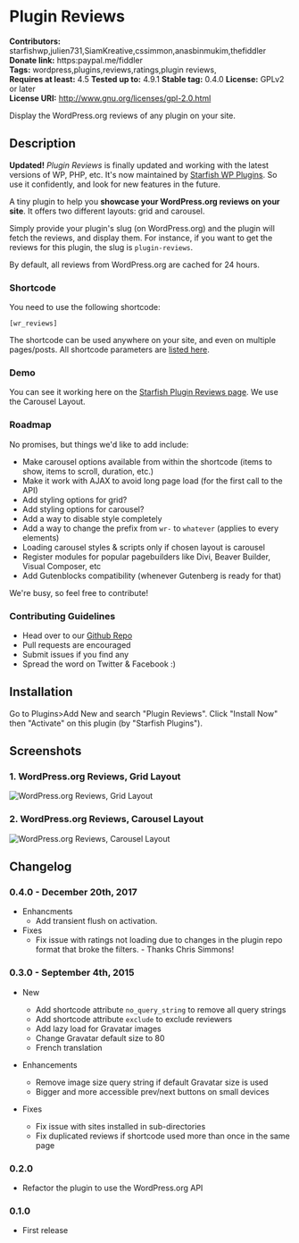 # Plugin Reviews #
**Contributors:** starfishwp,julien731,SiamKreative,cssimmon,anasbinmukim,thefiddler  
**Donate link:** https:paypal.me/fiddler  
**Tags:** wordpress,plugins,reviews,ratings,plugin reviews,  
**Requires at least:** 4.5
**Tested up to:** 4.9.1
**Stable tag:** 0.4.0
**License:** GPLv2 or later  
**License URI:** http://www.gnu.org/licenses/gpl-2.0.html  

Display the WordPress.org reviews of any plugin on your site.

## Description ##

**Updated!** _Plugin Reviews_ is finally updated and working with the latest versions of WP, PHP, etc. It's now maintained by [Starfish WP Plugins](https://starfishwp.com). So use it confidently, and look for new features in the future.

A tiny plugin to help you **showcase your WordPress.org reviews on your site**. It offers two different layouts: grid and carousel.

Simply provide your plugin's slug (on WordPress.org) and the plugin will fetch the reviews, and display them. For instance, if you want to get the reviews for this plugin, the slug is `plugin-reviews`.

By default, all reviews from WordPress.org are cached for 24 hours.

### Shortcode ###

You need to use the following shortcode:


	[wr_reviews]


The shortcode can be used anywhere on your site, and even on multiple pages/posts. All shortcode parameters are [listed here](https://github.com/StarfishWP/Plugin-Reviews/wiki/Shortcode-Attributes).

### Demo ###

You can see it working here on the [Starfish Plugin Reviews page](https://starfishwp.com/plugin-reviews/). We use the Carousel Layout.

### Roadmap ###

No promises, but things we'd like to add include:

* Make carousel options available from within the shortcode (items to show, items to scroll, duration, etc.)
* Make it work with AJAX to avoid long page load (for the first call to the API)
* Add styling options for grid?
* Add styling options for carousel?
* Add a way to disable style completely
* Add a way to change the prefix from `wr-` to `whatever` (applies to every elements)
* Loading carousel styles & scripts only if chosen layout is carousel
* Register modules for popular pagebuilders like Divi, Beaver Builder, Visual Composer, etc
* Add Gutenblocks compatibility (whenever Gutenberg is ready for that)

We're busy, so feel free to contribute!

### Contributing Guidelines ###

* Head over to our [Github Repo](https://github.com/StarfishWP/Plugin-Reviews/)
* Pull requests are encouraged
* Submit issues if you find any
* Spread the word on Twitter & Facebook :)

## Installation ##

Go to Plugins>Add New and search "Plugin Reviews". Click "Install Now" then "Activate" on this plugin (by "Starfish Plugins").

## Screenshots ##

### 1. WordPress.org Reviews, Grid Layout ###
![WordPress.org Reviews, Grid Layout](http://ps.w.org/plugin-reviews/assets/screenshot-1.png)

### 2. WordPress.org Reviews, Carousel Layout ###
![WordPress.org Reviews, Carousel Layout](http://ps.w.org/plugin-reviews/assets/screenshot-2.png)


## Changelog ##

### 0.4.0 - December 20th, 2017 ###
* Enhancments
    * Add transient flush on activation.
* Fixes
    * Fix issue with ratings not loading due to changes in the plugin repo format that broke the filters. - Thanks Chris Simmons!

### 0.3.0 - September 4th, 2015 ###
* New
    * Add shortcode attribute `no_query_string` to remove all query strings
    * Add shortcode attribute `exclude` to exclude reviewers
    * Add lazy load for Gravatar images
    * Change Gravatar default size to 80
    * French translation

* Enhancements
    * Remove image size query string if default Gravatar size is used
    * Bigger and more accessible prev/next buttons on small devices

* Fixes
    * Fix issue with sites installed in sub-directories
    * Fix duplicated reviews if shortcode used more than once in the same page

### 0.2.0 ###
* Refactor the plugin to use the WordPress.org API

### 0.1.0 ###
* First release
